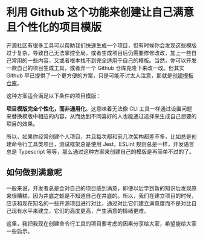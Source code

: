 # 利用 Github 这个功能来创建让自己满意且个性化的项目模版

开源社区有很多工具可以帮助我们快速生成一个项目，但有时候你会发现这些模版过于复杂，导致自己无法掌控全局，或者生成项目后仍需要修修改改，加上一些自己常用的一些内容，又或者根本找不到完全适用于自己的模版。当然，你可以开发一款自己的项目生成工具，或者弄一个 Github 仓库克隆下来改一改。但其实 Github 早已提供了一个更方便的方案，只是可能不讨太人注意，那就是[创建模板仓库](https://help.github.com/cn/articles/creating-a-template-repository)。

这种方案适合满足以下条件的项目模版：

**项目模版完全个性化，而非通用化**。这意味着无法像 CLI 工具一样通过设置问题来替换模版中相应的内容，从而达到不同喜好的人也能通过选择来生成自己想要的项目的效果。

所以，如果你经常创建个人项目，并且每次都和前几次架构都差不多，比如总是创建命令行工具类项目，测试框架总是使用 Jest，ESLint 规则总是一样，开发语言总是 Typescript 等等，那么通过这种方案来创建自己的模版是再简单不过的了。

## 如何做到满意呢

一般来说，开发者总是会对自己的项目感到满意，即便以后学到新的知识后发现原来很糟糕，因为井底之蛙是不知道自己在井底的。所以，我们在建立项目的时候，应该和现在知名的一些开源项目进行对比，通过对比它们建立满意度而不是对比自己现有水平来建立，它们的高度更高，产生满意的情绪更难。

这里，我把我现在创建命令行工具的项目要考虑的因素分享给大家，希望能给大家一些启示。
